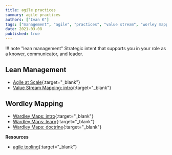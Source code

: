 ```yaml
---
title: agile practices
summary: agile practices
authors: ["Ivan K"]
tags: ["management", "agile", "practices", "value stream", "worley mapping"]
date: 2021-03-08
published: true
---
```



!!! note "lean management"
    Strategic intent that supports you in your role as a knower, communicator, and leader.

## Lean Management

- [Agile at Scale][agile.scale]{:target="_blank"}
- [Value Stream Mapping: intro][vsm.intro]{:target="_blank"}

## Wordley Mapping

- [Wardley Maps: intro][wm.intro]{:target="_blank"}
- [Wardley Maps: learn][wm.learn]{:target="_blank"}
- [Wardley Maps: doctrine][wm.doctrine]{:target="_blank"}

**Resources**

- [agile tooling](agile.tools.md){:target="_blank"}

<!-- resources -->

[agile.scale]: https://kanbanize.com/
[vsm.intro]: https://kanbanize.com/lean-management/value-waste/value-stream-mapping
[wm.intro]: https://hiredthought.com/2018/09/01/intro-to-wardley-mapping
[wm.learn]: https://learnwardleymapping.com
[wm.doctrine]: https://doctrine.wardleymaps.com
